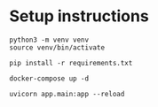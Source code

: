 # Setup instructions

```
python3 -m venv venv
source venv/bin/activate
```

```
pip install -r requirements.txt
```
```
docker-compose up -d
```
```
uvicorn app.main:app --reload
```